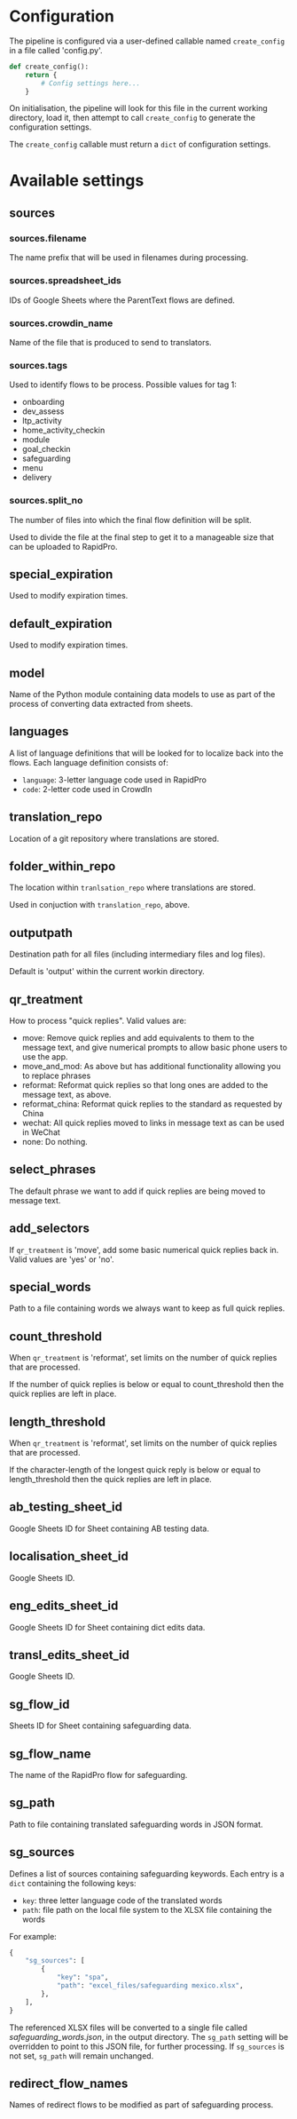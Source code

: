# Configuration

The pipeline is configured via a user-defined callable named `create_config` in a file called 'config.py'.

```python
def create_config():
    return {
        # Config settings here...
    }
```

On initialisation, the pipeline will look for this file in the current working directory, load it, then attempt to call `create_config` to generate the configuration settings.

The `create_config` callable must return a `dict` of configuration settings.

# Available settings

## sources

### sources.filename

The name prefix that will be used in filenames during processing.

### sources.spreadsheet\_ids

IDs of Google Sheets where the ParentText flows are defined.

### sources.crowdin\_name

Name of the file that is produced to send to translators.

### sources.tags

Used to identify flows to be process. Possible values for tag 1:

- onboarding
- dev\_assess
- ltp_activity
- home\_activity\_checkin
- module
- goal\_checkin
- safeguarding
- menu
- delivery

### sources.split\_no

The number of files into which the final flow definition will be split.

Used to divide the file at the final step to get it to a manageable size that can be uploaded to RapidPro.

## special\_expiration

Used to modify expiration times.

## default\_expiration

Used to modify expiration times.

## model

Name of the Python module containing data models to use as part of the process of converting data extracted from sheets.

## languages

A list of language definitions that will be looked for to localize back into the flows. Each language definition consists of:

- `language`: 3-letter language code used in RapidPro
- `code`: 2-letter code used in CrowdIn

## translation\_repo

Location of a git repository where translations are stored.

## folder\_within\_repo

The location within `tranlsation_repo` where translations are stored.

Used in conjuction with `translation_repo`, above.

## outputpath

Destination path for all files (including intermediary files and log files).

Default is 'output' within the current workin directory.

## qr\_treatment

How to process "quick replies". Valid values are:

- move: Remove quick replies and add equivalents to them to the message text, and give numerical prompts to allow basic phone users to use the app.
- move_and_mod: As above but has additional functionality allowing you to replace phrases
- reformat: Reformat quick replies so that long ones are added to the message text, as above.
- reformat_china: Reformat quick replies to the standard as requested by China
- wechat: All quick replies moved to links in message text as can be used in WeChat
- none: Do nothing.

## select\_phrases

The default phrase we want to add if quick replies are being moved to message text.

## add\_selectors

If `qr_treatment` is 'move', add some basic numerical quick replies back in. Valid values are 'yes' or 'no'.

## special\_words

Path to a file containing words we always want to keep as full quick replies.

## count\_threshold

When `qr_treatment` is 'reformat', set limits on the number of quick replies that are processed.

If the number of quick replies is below or equal to count\_threshold then the quick replies are left in place.

## length\_threshold

When `qr_treatment` is 'reformat', set limits on the number of quick replies that are processed.

If the character-length of the longest quick reply is below or equal to length\_threshold then the quick replies are left in place.

## ab\_testing\_sheet\_id

Google Sheets ID for Sheet containing AB testing data.

## localisation\_sheet\_id

Google Sheets ID.

## eng\_edits\_sheet\_id

Google Sheets ID for Sheet containing dict edits data.

## transl\_edits\_sheet\_id

Google Sheets ID.

## sg\_flow\_id

Sheets ID for Sheet containing safeguarding data.

## sg\_flow\_name

The name of the RapidPro flow for safeguarding.

## sg\_path

Path to file containing translated safeguarding words in JSON format.

## sg\_sources

Defines a list of sources containing safeguarding keywords. Each entry is a `dict` containing the following keys:

- `key`: three letter language code of the translated words
- `path`: file path on the local file system to the XLSX file containing the words

For example:
```python
{
    "sg_sources": [
        {
            "key": "spa",
            "path": "excel_files/safeguarding mexico.xlsx",
        },
    ],
}
```

The referenced XLSX files will be converted to a single file called _safeguarding\_words.json_, in the output directory. The `sg_path` setting will be overridden to point to this JSON file, for further processing. If `sg_sources` is not set, `sg_path` will remain unchanged.

## redirect\_flow\_names

Names of redirect flows to be modified as part of safeguarding process.
